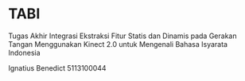 # TABI
Tugas Akhir 
Integrasi Ekstraksi Fitur Statis dan Dinamis pada Gerakan Tangan Menggunakan Kinect 2.0 untuk Mengenali Bahasa Isyarata Indonesia

Ignatius Benedict
5113100044 
